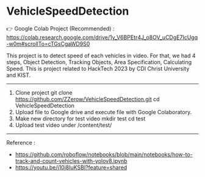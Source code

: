 # VehicleSpeedDetection

👉 Google Colab Project (Recommended) : 
https://colab.research.google.com/drive/1y_V6BPEtr4J_o8OV_uCDgE7IcUgq-w0m#scrollTo=cTGsCgaWD9S0

This project is to detect speed of each vehicles in video. For that, we had 4 steps, Object Detection, Tracking Objects, Area Specification, Calculating Speed. This is project related to HackTech 2023 by CDI Christ University and KIST. 

---------------

1. Clone project
    git clone https://github.com/ZZerow/VehicleSpeedDetection.git
    cd VehicleSpeedDetection
2. Upload file to Google drive and execute file with Google Colaboratory.
3. Make new directory for test video
    mkdir test
    cd test 
4. Upload test video under /content/test/  

----------------
Reference : 
* https://github.com/roboflow/notebooks/blob/main/notebooks/how-to-track-and-count-vehicles-with-yolov8.ipynb
* https://youtu.be/j10j8IuKSBI?feature=shared

